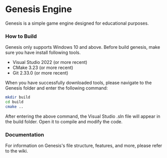 # Genesis Engine
Genesis is a simple game engine designed for educational purposes.

### How to Build
Genesis only supports Windows 10 and above. Before build genesis, make sure you have install following tools.
- Visual Studio 2022 (or more recent)
- CMake 3.23 (or more recent)
- Git 2.33.0 (or more recent)

When you have successfully downloaded tools, please navigate to the Genesis folder and enter the following command:
```bash
mkdir build
cd build
cmake ..
```
After entering the above command, the Visual Studio .sln file will appear in the build folder. Open it to compile and modify the code.

### Documentation
For information on Genesis's file structure, features, and more, please refer to the wiki.